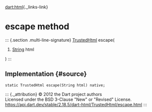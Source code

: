 [dart:html](../../dart-html/dart-html-library){._links-link}

escape method
=============

::: {.section .multi-line-signature}
[TrustedHtml](../trustedhtml-class) escape(

1.  [String](../../dart-core/string-class) html

)
:::

Implementation {#source}
--------------

``` {.language-dart data-language="dart"}
static TrustedHtml escape(String html) native;
```

::: {._attribution}
© 2012 the Dart project authors\
Licensed under the BSD 3-Clause \"New\" or \"Revised\" License.\
<https://api.dart.dev/stable/2.18.5/dart-html/TrustedHtml/escape.html>
:::
